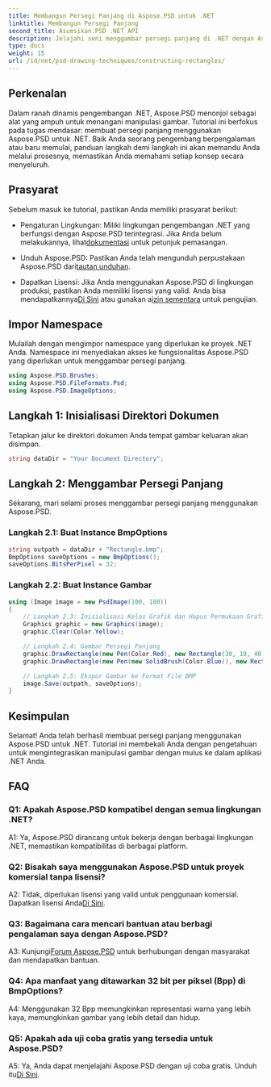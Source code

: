 ```yaml
---
title: Membangun Persegi Panjang di Aspose.PSD untuk .NET
linktitle: Membangun Persegi Panjang
second_title: Asumsikan.PSD .NET API
description: Jelajahi seni menggambar persegi panjang di .NET dengan Aspose.PSD. Ikuti panduan langkah demi langkah kami untuk integrasi yang lancar. Tingkatkan permainan manipulasi gambar Anda dengan mudah.
type: docs
weight: 15
url: /id/net/psd-drawing-techniques/constructing-rectangles/
---
```

## Perkenalan

Dalam ranah dinamis pengembangan .NET, Aspose.PSD menonjol sebagai alat yang ampuh untuk menangani manipulasi gambar. Tutorial ini berfokus pada tugas mendasar: membuat persegi panjang menggunakan Aspose.PSD untuk .NET. Baik Anda seorang pengembang berpengalaman atau baru memulai, panduan langkah demi langkah ini akan memandu Anda melalui prosesnya, memastikan Anda memahami setiap konsep secara menyeluruh.

## Prasyarat

Sebelum masuk ke tutorial, pastikan Anda memiliki prasyarat berikut:

-  Pengaturan Lingkungan: Miliki lingkungan pengembangan .NET yang berfungsi dengan Aspose.PSD terintegrasi. Jika Anda belum melakukannya, lihat[dokumentasi](https://reference.aspose.com/psd/net/) untuk petunjuk pemasangan.

-  Unduh Aspose.PSD: Pastikan Anda telah mengunduh perpustakaan Aspose.PSD dari[tautan unduhan](https://releases.aspose.com/psd/net/).

-  Dapatkan Lisensi: Jika Anda menggunakan Aspose.PSD di lingkungan produksi, pastikan Anda memiliki lisensi yang valid. Anda bisa mendapatkannya[Di Sini](https://purchase.aspose.com/buy) atau gunakan a[izin sementara](https://purchase.aspose.com/temporary-license/) untuk pengujian.

## Impor Namespace

Mulailah dengan mengimpor namespace yang diperlukan ke proyek .NET Anda. Namespace ini menyediakan akses ke fungsionalitas Aspose.PSD yang diperlukan untuk menggambar persegi panjang.

```csharp
using Aspose.PSD.Brushes;
using Aspose.PSD.FileFormats.Psd;
using Aspose.PSD.ImageOptions;
```

## Langkah 1: Inisialisasi Direktori Dokumen

Tetapkan jalur ke direktori dokumen Anda tempat gambar keluaran akan disimpan.

```csharp
string dataDir = "Your Document Directory";
```

## Langkah 2: Menggambar Persegi Panjang

Sekarang, mari selami proses menggambar persegi panjang menggunakan Aspose.PSD.

### Langkah 2.1: Buat Instance BmpOptions

```csharp
string outpath = dataDir + "Rectangle.bmp";
BmpOptions saveOptions = new BmpOptions();
saveOptions.BitsPerPixel = 32;
```

### Langkah 2.2: Buat Instance Gambar

```csharp
using (Image image = new PsdImage(100, 100))
{
    // Langkah 2.3: Inisialisasi Kelas Grafik dan Hapus Permukaan Grafik
    Graphics graphic = new Graphics(image);
    graphic.Clear(Color.Yellow);

    // Langkah 2.4: Gambar Persegi Panjang
    graphic.DrawRectangle(new Pen(Color.Red), new Rectangle(30, 10, 40, 80));
    graphic.DrawRectangle(new Pen(new SolidBrush(Color.Blue)), new Rectangle(10, 30, 80, 40));

    // Langkah 2.5: Ekspor Gambar ke Format File BMP
    image.Save(outpath, saveOptions);
}
```

## Kesimpulan

Selamat! Anda telah berhasil membuat persegi panjang menggunakan Aspose.PSD untuk .NET. Tutorial ini membekali Anda dengan pengetahuan untuk mengintegrasikan manipulasi gambar dengan mulus ke dalam aplikasi .NET Anda.

## FAQ

### Q1: Apakah Aspose.PSD kompatibel dengan semua lingkungan .NET?

A1: Ya, Aspose.PSD dirancang untuk bekerja dengan berbagai lingkungan .NET, memastikan kompatibilitas di berbagai platform.

### Q2: Bisakah saya menggunakan Aspose.PSD untuk proyek komersial tanpa lisensi?

 A2: Tidak, diperlukan lisensi yang valid untuk penggunaan komersial. Dapatkan lisensi Anda[Di Sini](https://purchase.aspose.com/buy).

### Q3: Bagaimana cara mencari bantuan atau berbagi pengalaman saya dengan Aspose.PSD?

 A3: Kunjungi[Forum Aspose.PSD](https://forum.aspose.com/c/psd/34) untuk berhubungan dengan masyarakat dan mendapatkan bantuan.

### Q4: Apa manfaat yang ditawarkan 32 bit per piksel (Bpp) di BmpOptions?

A4: Menggunakan 32 Bpp memungkinkan representasi warna yang lebih kaya, memungkinkan gambar yang lebih detail dan hidup.

### Q5: Apakah ada uji coba gratis yang tersedia untuk Aspose.PSD?

 A5: Ya, Anda dapat menjelajahi Aspose.PSD dengan uji coba gratis. Unduh itu[Di Sini](https://releases.aspose.com/).